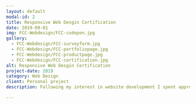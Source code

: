 ```yaml
---
layout: default
modal-id: 2
title: Responsive Web Desgin Certification
date: 2019-09-01
img: FCC-Webdesign/FCC-codepen.jpg
gallery:
  - FCC-Webdesign/FCC-surveyform.jpg
  - FCC-Webdesign/FCC-portfoliopage.jpg
  - FCC-Webdesign/FCC-productpage.jpg
  - FCC-Webdesign/FCC-certification.jpg
alt: Responsive Web Desgin Certification
project-date: 2019
category: Web Design
client: Personal project
description: Following my interest in website development I spent approximately 300 hours completing an online course in responsive web design on FreeCodeCamp. This gave me a grounding in HTML and CSS through the completion of exercises in applied visual design and accessibility, responsive web design principals and the CSS flexboard and grid. To test my learning, I completed series of challenges following completion of the course designing 5 different wed pages and was awarded FreeCodeCamp Responsive Web Design Developer Certification. All pages and accompanying code can be viewed on my CodePen dashboard <br/><b><a href="https://codepen.io/dashboard/" target="_blank">here</a></b>, and full details of the course content can be found on <br/><b><a href="https://www.freecodecamp.org/learn/" target="_blank">freecodecamp.org</a></b>.

---
```

